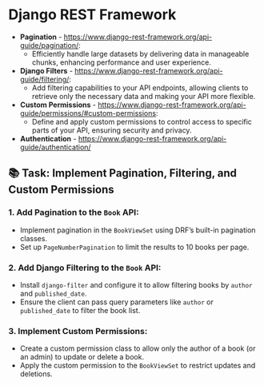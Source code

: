# Django REST Framework 

- **Pagination** - https://www.django-rest-framework.org/api-guide/pagination/:
  - Efficiently handle large datasets by delivering data in manageable chunks, enhancing performance and user experience.
- **Django Filters** - https://www.django-rest-framework.org/api-guide/filtering/:
  - Add filtering capabilities to your API endpoints, allowing clients to retrieve only the necessary data and making your API more flexible.
- **Custom Permissions** - https://www.django-rest-framework.org/api-guide/permissions/#custom-permissions:
  - Define and apply custom permissions to control access to specific parts of your API, ensuring security and privacy.
- **Authentication** - https://www.django-rest-framework.org/api-guide/authentication/


## 📚 Task: Implement Pagination, Filtering, and Custom Permissions

### 1. Add Pagination to the `Book` API:
- Implement pagination in the `BookViewSet` using DRF’s built-in pagination classes.
- Set up `PageNumberPagination` to limit the results to 10 books per page.

### 2. Add Django Filtering to the `Book` API:
- Install `django-filter` and configure it to allow filtering books by `author` and `published_date`.
- Ensure the client can pass query parameters like `author` or `published_date` to filter the book list.

### 3. Implement Custom Permissions:
- Create a custom permission class to allow only the author of a book (or an admin) to update or delete a book.
- Apply the custom permission to the `BookViewSet` to restrict updates and deletions.
